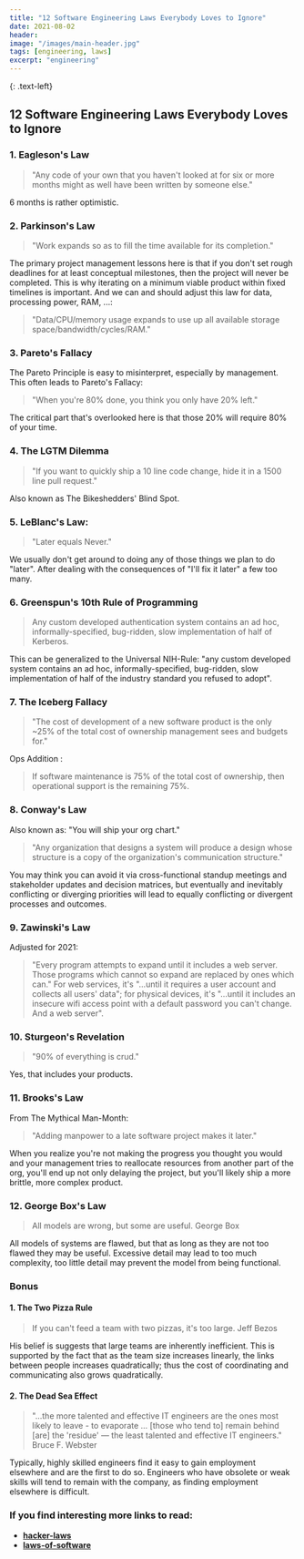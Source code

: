 ```yaml
---
title: "12 Software Engineering Laws Everybody Loves to Ignore"
date: 2021-08-02 
header:
image: "/images/main-header.jpg"
tags: [engineering, laws]
excerpt: "engineering"
---
```

{: .text-left}
## 12 Software Engineering Laws Everybody Loves to Ignore

### 1. Eagleson's Law

<blockquote>
"Any code of your own that you haven't looked at for six or more months might as well have been written by someone else."
</blockquote>

6 months is rather optimistic.

### 2. Parkinson's Law

<blockquote>
"Work expands so as to fill the time available for its completion."
</blockquote>

The primary project management lessons here is that if you don't set rough deadlines for at least conceptual milestones, then
the project will never be completed. This is why iterating on a minimum viable product within fixed timelines is important.
And we can and should adjust this law for data, processing power, RAM, ...:

<blockquote>
"Data/CPU/memory usage expands to use up all available storage space/bandwidth/cycles/RAM."
</blockquote>

### 3. Pareto's Fallacy

The Pareto Principle is easy to misinterpret, especially by management. This often leads to Pareto's Fallacy:

<blockquote>
"When you're 80% done, you think you only have 20% left."
</blockquote>

The critical part that's overlooked here is that those 20% will require 80% of your time.

### 4. The LGTM Dilemma

<blockquote>
"If you want to quickly ship a 10 line code change, hide it in a 1500 line pull request."
</blockquote>

Also known as The Bikeshedders' Blind Spot.

### 5. LeBlanc's Law:

<blockquote>
"Later equals Never."
</blockquote>

We usually don't get around to doing any of those things we plan to do "later". After dealing with the consequences of "I'll
fix it later" a few too many.

### 6. Greenspun's 10th Rule of Programming

<blockquote>
Any custom developed authentication system contains an ad hoc, informally-specified, bug-ridden, slow implementation of half of Kerberos.
</blockquote>

This can be generalized to the Universal NIH-Rule: "any custom developed system contains an ad hoc, informally-specified,
bug-ridden, slow implementation of half of the industry standard you refused to adopt".

### 7. The Iceberg Fallacy

<blockquote>
"The cost of development of a new software product is the only ~25% of the total cost of ownership management sees and budgets for."
</blockquote>

Ops Addition :

<blockquote>
If software maintenance is 75% of the total cost of ownership, then operational support is the remaining 75%.
</blockquote>

### 8. Conway's Law

Also known as: "You will ship your org chart."

<blockquote>
"Any organization that designs a system will produce a design whose structure is a copy of the organization's communication structure."
</blockquote>

You may think you can avoid it via cross-functional standup meetings and stakeholder updates and decision matrices, but
eventually and inevitably conflicting or diverging priorities will lead to equally conflicting or divergent processes and
outcomes.

### 9. Zawinski's Law

Adjusted for 2021:

<blockquote>
"Every program attempts to expand until it includes a web server. Those programs which cannot so expand are replaced by ones which can."
For web services, it's "...until it requires a user account and collects all users' data"; for physical devices, it's "...until it includes an insecure wifi access point with a default password you can't change. And a web server".
</blockquote>

### 10. Sturgeon's Revelation

<blockquote>
"90% of everything is crud."
</blockquote>

Yes, that includes your products.

### 11. Brooks's Law

From The Mythical Man-Month:

<blockquote>
"Adding manpower to a late software project makes it later."
</blockquote>

When you realize you're not making the progress you thought you would and your management tries to reallocate resources from
another part of the org, you'll end up not only delaying the project, but you'll likely ship a more brittle, more complex
product.

### 12. George Box's Law

<blockquote>
All models are wrong, but some are useful.
                            George Box
</blockquote>

All models of systems are flawed, but that as long as they are not too flawed they may be useful. Excessive detail may lead
to too much complexity, too little detail may prevent the model from being functional.

### Bonus

#### 1. The Two Pizza Rule

<blockquote>
If you can't feed a team with two pizzas, it's too large.
                                        Jeff Bezos
</blockquote>

His belief is suggests that large teams are inherently inefficient. This is supported by the fact that as the team size
increases linearly, the links between people increases quadratically; thus the cost of coordinating and communicating also
grows quadratically.

#### 2. The Dead Sea Effect

<blockquote>
"...the more talented and effective IT engineers are the ones most likely to leave - to evaporate ... [those who tend to] remain behind [are] the 'residue' — the least talented and effective IT engineers."
                                                                                                      Bruce F. Webster
</blockquote>

Typically, highly skilled engineers find it easy to gain employment elsewhere and are the first to do so. Engineers who have
obsolete or weak skills will tend to remain with the company, as finding employment elsewhere is difficult.

### If you find interesting more links to read:

- <strong> <a href="https://github.com/dwmkerr/hacker-laws#the-law-of-conservation-of-complexity-teslers-law">hacker-laws</a> </strong> 
- <strong> <a href="https://www.laws-of-software.com/">laws-of-software </a></strong> 
